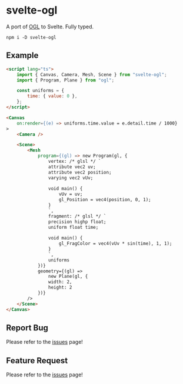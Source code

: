 # svelte-ogl

A port of [OGL](https://github.com/oframe/ogl/) to Svelte. Fully typed.

```
npm i -D svelte-ogl
```

## Example

```html
<script lang="ts">
    import { Canvas, Camera, Mesh, Scene } from "svelte-ogl";
	import { Program, Plane } from "ogl";

	const uniforms = {
		time: { value: 0 },
	};
</script>

<Canvas
	on:render={(e) => uniforms.time.value = e.detail.time / 1000}
>
	<Camera />

	<Scene>
		<Mesh
			program={(gl) => new Program(gl, {
				vertex: /* glsl */ `
                attribute vec2 uv;
                attribute vec2 position;
                varying vec2 vUv;
                
                void main() {
                    vUv = uv;
                    gl_Position = vec4(position, 0, 1);
                }
                `,
                fragment: /* glsl */ `
                precision highp float;
                uniform float time;
                        
                void main() {
                    gl_FragColor = vec4(vUv * sin(time), 1, 1);
                }
                `,
			    uniforms
			})}
			geometry={(gl) =>
				new Plane(gl, {
				width: 2,
				height: 2
			})}
		/>
	</Scene>
</Canvas>
```

## Report Bug

Please refer to the [issues](https://github.com/KotwOSS/svelte-ogl/issues) page!

## Feature Request

Please refer to the [issues](https://github.com/KotwOSS/svelte-ogl/issues) page!
